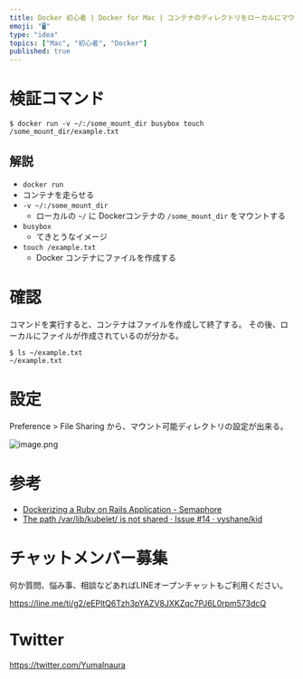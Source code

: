```yaml
---
title: Docker 初心者 | Docker for Mac | コンテナのディレクトリをローカルにマウントする
emoji: "🖥"
type: "idea"
topics: ["Mac", "初心者", "Docker"]
published: true
---
```




# 検証コマンド

```
$ docker run -v ~/:/some_mount_dir busybox touch /some_mount_dir/example.txt
```

## 解説

- `docker run`
 - コンテナを走らせる
- `-v ~/:/some_mount_dir`
  - ローカルの `~/` に Dockerコンテナの `/some_mount_dir` をマウントする
- `busybox`
  - てきとうなイメージ
- `touch /example.txt`
  - Docker コンテナにファイルを作成する

# 確認

コマンドを実行すると、コンテナはファイルを作成して終了する。
その後、ローカルにファイルが作成されているのが分かる。

```
$ ls ~/example.txt
~/example.txt
```
# 設定

Preference > File Sharing から、マウント可能ディレクトリの設定が出来る。

![image.png](https://qiita-image-store.s3.amazonaws.com/0/89618/d5dc133e-0828-b82a-6bc7-70a1b9fcf2e9.png)

# 参考

- [Dockerizing a Ruby on Rails Application - Semaphore](https://semaphoreci.com/community/tutorials/dockerizing-a-ruby-on-rails-application)
- [The path /var/lib/kubelet/ is not shared · Issue #14 · vyshane/kid](https://github.com/vyshane/kid/issues/14)








<!-- Update From Qiita API -->

# チャットメンバー募集


何か質問、悩み事、相談などあればLINEオープンチャットもご利用ください。

https://line.me/ti/g2/eEPltQ6Tzh3pYAZV8JXKZqc7PJ6L0rpm573dcQ





# Twitter


https://twitter.com/YumaInaura


<!-- Update From Qiita API -->


